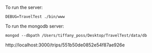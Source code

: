 To run the server:

```
DEBUG=TravelTest ./bin/www

```

To run the mongodb server:

```
mongod --dbpath /Users/tiffany_poss/Desktop/TravelTest/data/db

```

http://localhost:3000/trips/551b50de0852e54f87ae926e
